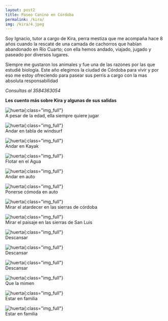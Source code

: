 ```yaml
---
layout: post2
title: Paseo Canino en Córdoba
permalink: /kira/
img: /kira/4.jpeg
---
```


Soy Ignacio, tutor a cargo de Kira, perra mestiza que me acompaña hace 8 años cuando la rescaté de una camada de cachorros que habían abandonado en Río Cuarto; con ella hemos andado, viajado, jugado y paseado por diversos lugares.

Siempre me gustaron los animales y fue una de las razones por las que estudié biología. Este año elegimos la ciudad de Córdoba para vivir y por eso me estoy ofreciendo para pasear sus perris a cargo con la mas absoluta responsabilidad

_Consultas al 3584363054_

__Les cuento más sobre Kira y algunas de sus salidas__

![huerta]({{site.baseurl}}/img/kira/3.jpeg){:class="img_full"}  
A pesar de la edad, ella siempre quiere jugar

![huerta]({{site.baseurl}}/img/kira/10.jpeg){:class="img_full"}  
Andar en tabla de windsurf

![huerta]({{site.baseurl}}/img/kira/6.jpeg){:class="img_full"}  
Andar en Kayak

![huerta]({{site.baseurl}}/img/kira/19.jpeg){:class="img_full"}  
Flotar en el Agua

![huerta]({{site.baseurl}}/img/kira/11.jpeg){:class="img_full"}  
Andar en auto

![huerta]({{site.baseurl}}/img/kira/14.jpeg){:class="img_full"}  
Ponerse cómoda en auto

![huerta]({{site.baseurl}}/img/kira/9.jpeg){:class="img_full"}  
Mirar el atardecer en las sierras de córdoba

![huerta]({{site.baseurl}}/img/kira/2.jpeg){:class="img_full"}  
Mirar el paisaje en las sierras de San Luis

![huerta]({{site.baseurl}}/img/kira/13.jpeg){:class="img_full"}  
Descansar

![huerta]({{site.baseurl}}/img/kira/12.jpeg){:class="img_full"}  
Descansar

![huerta]({{site.baseurl}}/img/kira/22.jpeg){:class="img_full"}  
Descansar

![huerta]({{site.baseurl}}/img/kira/16.jpeg){:class="img_full"}  
Que la mimen

![huerta]({{site.baseurl}}/img/kira/21.jpeg){:class="img_full"}  
Estar en familia

![huerta]({{site.baseurl}}/img/kira/1.jpeg){:class="img_full"}  
Estar en familia
